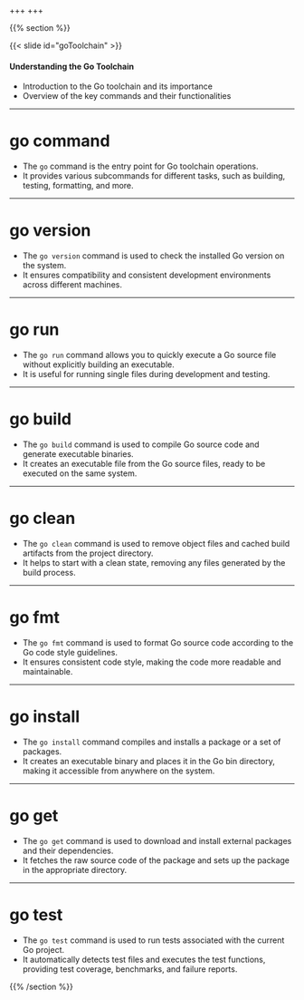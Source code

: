 +++
+++

{{% section %}}

{{< slide id="goToolchain" >}}
#### Understanding the Go Toolchain
- Introduction to the Go toolchain and its importance
- Overview of the key commands and their functionalities

---
# go command

- The `go` command is the entry point for Go toolchain operations.
- It provides various subcommands for different tasks, such as building, testing, formatting, and more.

---
# go version

- The `go version` command is used to check the installed Go version on the system.
- It ensures compatibility and consistent development environments across different machines.

---
# go run

- The `go run` command allows you to quickly execute a Go source file without explicitly building an executable.
- It is useful for running single files during development and testing.

---
# go build

- The `go build` command is used to compile Go source code and generate executable binaries.
- It creates an executable file from the Go source files, ready to be executed on the same system.

---
# go clean

- The `go clean` command is used to remove object files and cached build artifacts from the project directory.
- It helps to start with a clean state, removing any files generated by the build process.

---
# go fmt

- The `go fmt` command is used to format Go source code according to the Go code style guidelines.
- It ensures consistent code style, making the code more readable and maintainable.

---
# go install

- The `go install` command compiles and installs a package or a set of packages.
- It creates an executable binary and places it in the Go bin directory, making it accessible from anywhere on the system.

---
# go get

- The `go get` command is used to download and install external packages and their dependencies.
- It fetches the raw source code of the package and sets up the package in the appropriate directory.

---
# go test

- The `go test` command is used to run tests associated with the current Go project.
- It automatically detects test files and executes the test functions, providing test coverage, benchmarks, and failure reports.


{{% /section %}}